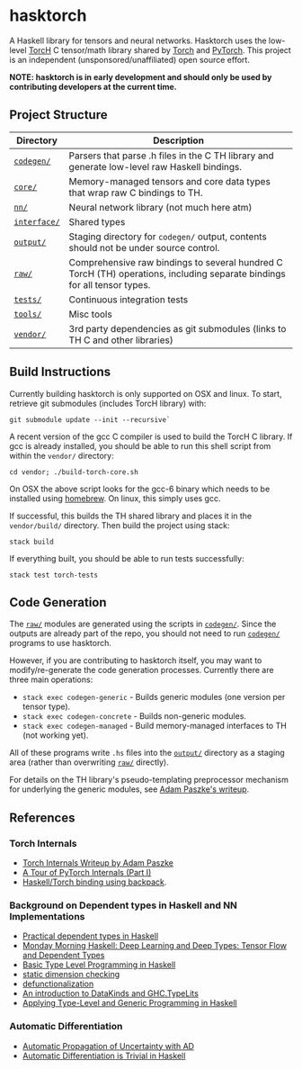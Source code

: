# hasktorch

A Haskell library for tensors and neural networks. Hasktorch uses the low-level
[TorcH](https://github.com/pytorch/pytorch/tree/master/torch/lib/TH) C
tensor/math library shared by [Torch](http://torch.ch/) and
[PyTorch](http://pytorch.org/). This project is an independent
(unsponsored/unaffiliated) open source effort.

**NOTE: hasktorch is in early development and should only be used by
contributing developers at the current time.**

## Project Structure

| Directory | Description |
| --------- | ----------- |
| [`codegen/`][codegen] | Parsers that parse .h files in the C TH library and generate low-level raw Haskell bindings.
| [`core/`][core] | Memory-managed tensors and core data types that wrap raw C bindings to TH.
| [`nn/`][nn] | Neural network library (not much here atm)
| [`interface/`][interface] | Shared types
| [`output/`][output] | Staging directory for `codegen/` output, contents should not be under source control.
| [`raw/`][raw] | Comprehensive raw bindings to several hundred C TorcH (TH) operations, including separate bindings for all tensor types.
| [`tests/`][tests] | Continuous integration tests
| [`tools/`][tools] | Misc tools
| [`vendor/`][vendor] | 3rd party dependencies as git submodules (links to TH C and other libraries)

[codegen]: ./codegen/
[core]: ./core/
[examples]: ./examples/
[interface]: ./interface/
[nn]: ./nn/
[output]: ./output/
[raw]: ./raw/
[tests]: ./tests/
[tools]: ./tools/
[vendor]: ./vendor/

## Build Instructions

Currently building hasktorch is only supported on OSX and linux. To start,
retrieve git submodules (includes TorcH library) with:

```
git submodule update --init --recursive`
```

A recent version of the gcc C compiler is used to build the TorcH C library. If
gcc is already installed, you should be able to run this shell script from
within the `vendor/` directory:

```
cd vendor; ./build-torch-core.sh
```

On OSX the above script looks for the gcc-6 binary which needs to be installed
using [homebrew](https://brew.sh/). On linux, this simply uses gcc. 

If successful, this builds the TH shared library and places it in the
`vendor/build/` directory. Then build the project using stack:

```
stack build
```

If everything built, you should be able to run tests successfully:

```
stack test torch-tests
```

## Code Generation

The [`raw/`][raw] modules are generated using the scripts in
[`codegen/`][codegen]. Since the outputs are already part of the repo, you
should not need to run [`codegen/`][codegen] programs to use hasktorch.

However, if you are contributing to hasktorch itself, you may want to
modify/re-generate the code generation processes. Currently there are three main
operations:

- `stack exec codegen-generic` - Builds generic modules (one version per tensor type).
- `stack exec codegen-concrete` - Builds non-generic modules.
- `stack exec codegen-managed` - Build memory-managed interfaces to TH (not working yet).

All of these programs write `.hs` files into the [`output/`][output] directory
as a staging area (rather than overwriting [`raw/`][raw] directly).

For details on the TH library's pseudo-templating preprocessor mechanism for
underlying the generic modules, see [Adam Paszke's
writeup](https://apaszke.github.io/torch-internals.html).

## References

### Torch Internals

- [Torch Internals Writeup by Adam Paszke](https://apaszke.github.io/torch-internals.html) 
- [A Tour of PyTorch Internals (Part I)](http://pytorch.org/2017/05/11/Internals.html)
- [Haskell/Torch binding using backpack](http://blog.ezyang.com/2017/08/backpack-for-deep-learning/).

###  Background on Dependent types in Haskell and NN Implementations

- [Practical dependent types in Haskell](https://blog.jle.im/entry/practical-dependent-types-in-haskell-1.html)
- [Monday Morning Haskell: Deep Learning and Deep Types: Tensor Flow and Dependent Types](https://mmhaskell.com/blog/2017/9/11/deep-learning-and-deep-types-tensor-flow-and-dependent-types)
- [Basic Type Level Programming in Haskell](http://www.parsonsmatt.org/2017/04/26/basic_type_level_programming_in_haskell.html)
- [static dimension checking](http://dis.um.es/~alberto/hmatrix/static.html)
- [defunctionalization](https://typesandkinds.wordpress.com/2013/04/01/defunctionalization-for-the-win/)
- [An introduction to DataKinds and GHC.TypeLits](http://ponies.io/posts/2014-07-30-typelits.html)
- [Applying Type-Level and Generic Programming in Haskell](https://www.cs.ox.ac.uk/projects/utgp/school/andres.pdf)



### Automatic Differentiation

- [Automatic Propagation of Uncertainty with AD](https://blog.jle.im/entry/automatic-propagation-of-uncertainty-with-ad.html)
- [Automatic Differentiation is Trivial in Haskell](http://www.danielbrice.net/blog/2015-12-01/])
